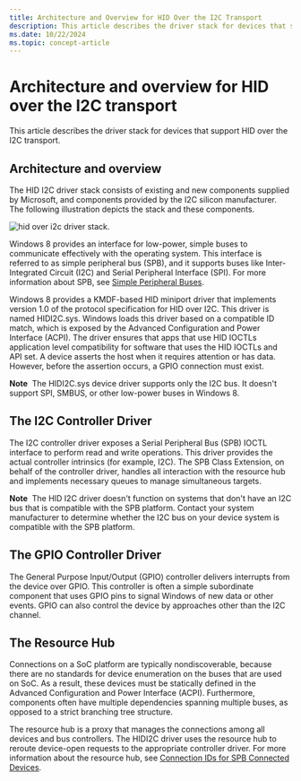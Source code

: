 ```yaml
---
title: Architecture and Overview for HID Over the I2C Transport
description: This article describes the driver stack for devices that support HID over the I2C transport.
ms.date: 10/22/2024
ms.topic: concept-article
---
```


# Architecture and overview for HID over the I2C transport

This article describes the driver stack for devices that support HID over the I2C transport.

## Architecture and overview

The HID I2C driver stack consists of existing and new components supplied by Microsoft, and components provided by the I2C silicon manufacturer. The following illustration depicts the stack and these components.

![hid over i2c driver stack.](images/hid-i2c-arch.png)

Windows 8 provides an interface for low-power, simple buses to communicate effectively with the operating system. This interface is referred to as simple peripheral bus (SPB), and it supports buses like Inter-Integrated Circuit (I2C) and Serial Peripheral Interface (SPI). For more information about SPB, see [Simple Peripheral Buses](/windows-hardware/drivers/spb/).

Windows 8 provides a KMDF-based HID miniport driver that implements version 1.0 of the protocol specification for HID over I2C. This driver is named HIDI2C.sys. Windows loads this driver based on a compatible ID match, which is exposed by the Advanced Configuration and Power Interface (ACPI). The driver ensures that apps that use HID IOCTLs application level compatibility for software that uses the HID IOCTLs and API set. A device asserts the host when it requires attention or has data. However, before the assertion occurs, a GPIO connection must exist.

**Note**  The HIDI2C.sys device driver supports only the I2C bus. It doesn't support SPI, SMBUS, or other low-power buses in Windows 8.

## The I2C Controller Driver

The I2C controller driver exposes a Serial Peripheral Bus (SPB) IOCTL interface to perform read and write operations. This driver provides the actual controller intrinsics (for example, I2C). The SPB Class Extension, on behalf of the controller driver, handles all interaction with the resource hub and implements necessary queues to manage simultaneous targets.

**Note**  The HID I2C driver doesn't function on systems that don't have an I2C bus that is compatible with the SPB platform. Contact your system manufacturer to determine whether the I2C bus on your device system is compatible with the SPB platform.

## The GPIO Controller Driver

The General Purpose Input/Output (GPIO) controller delivers interrupts from the device over GPIO. This controller is often a simple subordinate component that uses GPIO pins to signal Windows of new data or other events. GPIO can also control the device by approaches other than the I2C channel.

## The Resource Hub

Connections on a SoC platform are typically nondiscoverable, because there are no standards for device enumeration on the buses that are used on SoC. As a result, these devices must be statically defined in the Advanced Configuration and Power Interface (ACPI). Furthermore, components often have multiple dependencies spanning multiple buses, as opposed to a strict branching tree structure.

The resource hub is a proxy that manages the connections among all devices and bus controllers. The HIDI2C driver uses the resource hub to reroute device-open requests to the appropriate controller driver. For more information about the resource hub, see [Connection IDs for SPB Connected Devices](../spb/connection-ids-for-spb-connected-peripheral-devices.md).
